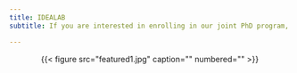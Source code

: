 ```yaml
---
title: IDEALAB
subtitle: If you are interested in enrolling in our joint PhD program, the International Doctorate for Experimental Approaches to Language and Brain (IDEALAB), please check out the <a href="https://phd-idealab.com/" target="_blank">IDEALAB website</a> and <a href="https://www.beyersmannlab.cogscience.org/contact/" target="_blank">contact Lisi Beyersmann</a> directly should you have any questions.

---
```


<center>{{< figure src="featured1.jpg" caption="" numbered="" >}}</center>
